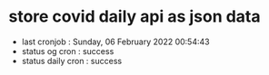 # store covid daily api as json data

- last cronjob : Sunday, 06 February 2022 00:54:43
- status og cron : success
- status daily cron : success
      
      